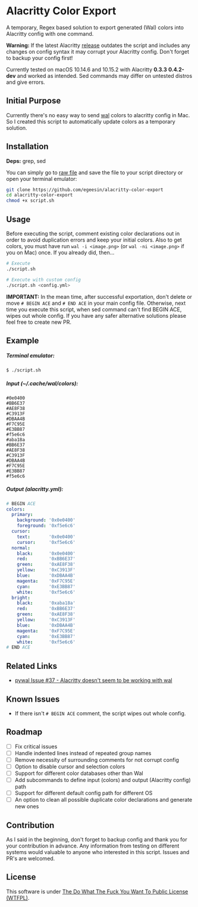 # Alacritty Color Export

A temporary, Regex based solution to export generated (Wal) colors into Alacritty config with one command.

**Warning:** If the latest Alacritty [release](https://github.com/jwilm/alacritty/releases/latest) outdates the script and includes any changes on config syntax it may corrupt your Alacritty config. Don't forget to backup your config first!

Currently tested on macOS 10.14.6 and 10.15.2 with Alacritty **0.3.3** **0.4.2-dev** and worked as intended.
Sed commands may differ on untested distros and give errors.

## Initial Purpose
Currently there's no easy way to send [wal](https://github.com/dylanaraps/pywal/) colors to alacritty config in Mac. So I created this script to automatically update colors as a temporary solution.

## Installation
**Deps:** grep, sed

You can simply go to [raw file](https://github.com/egeesin/alacritty-color-export/raw/master/script.sh) and save the file to your script directory or open your terminal emulator:

```sh
git clone https://github.com/egeesin/alacritty-color-export
cd alacritty-color-export
chmod +x script.sh
```

## Usage
Before executing the script, comment existing color declarations out in order to avoid duplication errors and keep your initial colors.
Also to get colors, you must have run ``wal -i <image.png>`` (or ``wal -ni <image.png>`` if you on Mac) once. If you already did, then...

```sh
# Execute
./script.sh

# Execute with custom config
./script.sh <config.yml>
```

**IMPORTANT:** In the mean time, after successful exportation, don't delete or move ``# BEGIN ACE`` and ``# END ACE`` in your main config file. Otherwise, next time you execute this script, when sed command can't find BEGIN ACE, wipes out whole config. If you have any safer alternative solutions please feel free to create new PR.

## Example

##### Terminal emulator:

```bash
$ ./script.sh
```

##### Input (~/.cache/wal/colors):

```
#0e0400
#BB6E37
#AE8F38
#C3913F
#DBAA4B
#F7C95E
#E3BB87
#f5e6c6
#aba18a
#BB6E37
#AE8F38
#C3913F
#DBAA4B
#F7C95E
#E3BB87
#f5e6c6
```

##### Output (alacritty.yml):

```yaml
# BEGIN ACE
colors:
  primary:
    background: '0x0e0400'
    foreground: '0xf5e6c6'
  cursor:
    text:       '0x0e0400'
    cursor:     '0xf5e6c6'
  normal:
    black:      '0x0e0400'
    red:        '0xBB6E37'
    green:      '0xAE8F38'
    yellow:     '0xC3913F'
    blue:       '0xDBAA4B'
    magenta:    '0xF7C95E'
    cyan:       '0xE3BB87'
    white:      '0xf5e6c6'
  bright:
    black:      '0xaba18a'
    red:        '0xBB6E37'
    green:      '0xAE8F38'
    yellow:     '0xC3913F'
    blue:       '0xDBAA4B'
    magenta:    '0xF7C95E'
    cyan:       '0xE3BB87'
    white:      '0xf5e6c6'
# END ACE
```

## Related Links
- [pywal Issue #37 - Alacritty doesn't seem to be working with wal](https://github.com/dylanaraps/pywal/issues/37)

## Known Issues
- If there isn't ``# BEGIN ACE`` comment, the script wipes out whole config.

## Roadmap
- [ ] Fix critical issues
- [ ] Handle indented lines instead of repeated group names
- [ ] Remove necessity of surrounding comments for not corrupt config
- [ ] Option to disable cursor and selection colors
- [ ] Support for different color databases other than Wal
- [ ] Add subcommands to define input (colors) and output (Alacritty config) path
- [ ] Support for different default config path for different OS
- [ ] An option to clean all possible duplicate color declarations and generate new ones

## Contribution
As I said in the beginning, don't forget to backup config and thank you for your contribution in advance. Any information from testing on different systems would valuable to anyone who interested in this script. Issues and PR's are welcomed.

## License
This software is under [The Do What The Fuck You Want To Public License (WTFPL)](http://www.wtfpl.net/about/).
